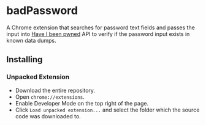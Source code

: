 # badPassword

A Chrome extension that searches for password text fields and passes the input into [Have I been pwned](https://haveibeenpwned.com) API to verify if the password input exists in known data dumps.

## Installing

### Unpacked Extension 

- Download the entire repository. 
- Open `chrome://extensions`.
- Enable Developer Mode on the top right of the page.
- Click `Load unpacked extension...` and select the folder which the source code was downloaded to.

